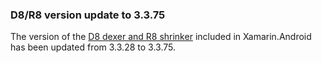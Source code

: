 ### D8/R8 version update to 3.3.75

The version of the [D8 dexer and R8 shrinker](https://r8.googlesource.com/r8)
included in Xamarin.Android has been updated from 3.3.28 to 3.3.75.
